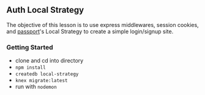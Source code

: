 ## Auth Local Strategy

The objective of this lesson is to use express middlewares, session cookies, and [passport](http://passportjs.org/)'s Local Strategy to create a simple login/signup site.

### Getting Started

- clone and cd into directory
- `npm install`
- `createdb local-strategy`
- `knex migrate:latest`
- run with `nodemon`
